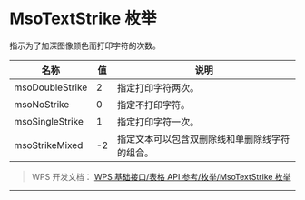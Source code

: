 # MsoTextStrike 枚举

指示为了加深图像颜色而打印字符的次数。

| 名称            | 值  | 说明                                           |
|-----------------|-----|------------------------------------------------|
| msoDoubleStrike | 2   | 指定打印字符两次。                             |
| msoNoStrike     | 0   | 指定不打印字符。                               |
| msoSingleStrike | 1   | 指定打印字符一次。                             |
| msoStrikeMixed  | -2  | 指定文本可以包含双删除线和单删除线字符的组合。 |

> WPS 开发文档： [WPS 基础接口/表格 API 参考/枚举/MsoTextStrike 枚举](https://qn.cache.wpscdn.cn/encs/doc/office_v19/topics/WPS%20%E5%9F%BA%E7%A1%80%E6%8E%A5%E5%8F%A3/%E8%A1%A8%E6%A0%BC%20API%20%E5%8F%82%E8%80%83/%E6%9E%9A%E4%B8%BE/MsoTextStrike%20%E6%9E%9A%E4%B8%BE.html)

------------------------------------------------------------------------
